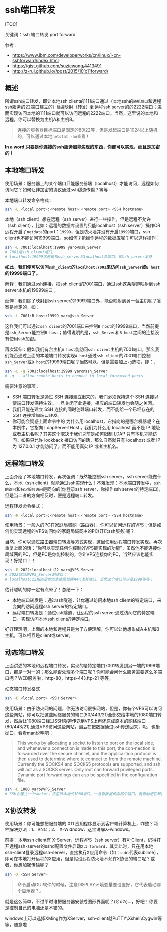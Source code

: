 # ssh端口转发

[TOC]

关键词：ssh 端口转发 port forward

参考：
- https://www.ibm.com/developerworks/cn/linux/l-cn-sshforward/index.html  
- https://gist.github.com/suziewong/4413491  
- http://z-rui.github.io//post/2015/10/x11forward/  

## 概述

所谓ssh端口转发，即让本地ssh client的1111端口通过（本地ssh的`随机端口`和远程ssh服务的22端口建立的）`隧道`映射（转发）到远程ssh server的的2222端口；进而实现访问本地的1111端口就可以访问远程的2222端口。当然，这里说的本地和远程，你可以替换为主机A和主机B。

> 连接的服务器目标端口是固定的80/22等，但是发起端口是1024以上随机的，可以通过本地`netstat -an`查看！

**In a word,只要是你连接的ssh服务器能实现的东西，你都可以实现，而且是加密的！**

## 本地端口转发

使用场景：服务器上的某个端口只能服务器端（localhost）才能访问，远程如何访问它？如何让非加密的协议通过ssh隧道传输？等等

本地端口转发命令格式：

```sh
ssh -L <local port>:<remote host>:<remote port> <SSH hostname>
```

本地（ssh client）想在远程（ssh server）进行一些操作，但是远程不允许（ssh client），比如：远程的数据库设置的只能localhost（ssh server）操作OR远程开启了`netdata`的port：`19999`，但是防火墙并没有开启`19999`端口，ssh client也不能访问19999端口。so如何才能操作远程的数据库呢？可以这样操作：

```sh
ssh -L 7001:localhost:19999 yaro@ssh_Server  
# 7001是ssh_client端口，
# localhost:19999这是是指ssh_server的localhost及端口，即ssh_server本身
```

**如此，我们便可以访问`ssh_client`的`localhost:7001`来访问`ssh_Server`或`B host`的19999端口了。**

解释：我们通过ssh连接，把ssh client的7001端口，通过ssh这条隧道映射到ssh server本机的19999端口；

延伸：我们除了映射到ssh server的19999端口外，能否映射到另一台主机呢？答案是肯定的，如：

```sh
ssh -L 7001:B_host:19999 yaro@ssh_Server  
```

这样我们可以通过`ssh client`的7001端口来控制`B host`的19999端口，当然前提是`ssh_Server`能控制`B host`；值得说明的是，`ssh_Server`和`B host`之间的连接没有使用ssh加密。

再次延伸：假如我们有台主机`A host`能访问`ssh client`主机的7001端口，那么我们能否通过上面的本地端口转发实现`A host`通过`ssh client`的7001端口控制`ssh_Server`或`B host`的19999端口呢？当然可以，但是需要加上`-g`选项，即：、

```sh
ssh -L -g 7001:localhost:19999 yaro@ssh_Server  
# -g  --allow remote hosts to connect to local forwarded ports
```

需要注意的事项：

- SSH 端口转发是通过 SSH 连接建立起来的，我们必须保持这个 SSH 连接以使端口转发保持生效。一旦关闭了此连接，相应的端口转发也会随之关闭。  
- 我们只能在建立 SSH 连接的同时创建端口转发，而不能给一个已经存在的 SSH 连接增加端口转发。  
- 你可能会疑惑上面命令中的 <remote host> 为什么用 localhost，它指向的是哪台机器呢？在本例中，它指向 LdapServertHost 。我们为什么用 localhost 而不是 IP 地址或者主机名呢？其实这个取决于我们之前是如何限制 LDAP 只有本机才能访问。如果只允许 lookback 接口访问的话，那么自然就只有 localhost 或者 IP 为 127.0.0.1 才能访问了，而不能用真实 IP 或者主机名。  

## 远程端口转发

上面介绍了本地端口转发，再次强调：既然能控制ssh server，ssh server能做什么，本地（ssh client）就能通过ssh实现什么！不难发现：本地端口转发中，`ssh的访问`和`特定服务访问`是同向的(你登录ssh server，你操作ssh server的特定端口),但是当二者的方向相反时，便是远程端口转发。

远程转发命令格式：

```sh
ssh -R <local port>:<remote host>:<remote port> <SSH hostname>
```

使用场景：一般人的PC在家庭局域网（路由器），你可以访问远程的VPS；但是如何能实现远程的VPS访问你的家庭局域网中的PC(开启ssh服务)呢？

当然，你可以通过路由器端口转发等方式实现，这里使用远程端口转发实现。再次重复上面的话：“你可以实现任何你控制的VPS能实现的功能”，虽然他不能连接你局域网的PC，但是PC是你能控制的，你让VPS连接你的PC，当然应该也能实现！好拗口！！

```sh
ssh -R 2022:localhost:22 yaro@VPS_Server
# 2022端口是VPS_Server的端口；
# localhost:22指的是你的家庭局域网中PC及其端口，当然这个端口可以是1999等等；
```

估计聪明的你一定有点晕了！总结一下：

- 本地端口转发是：通过ssh隧道，让你通过访问本地ssh client的特定端口，来变向的访问远程ssh server的特定端口。  
- 远程端口转发是：通过ssh隧道，让远程的ssh server通过访问它的特定端口，实现访问本地ssh client的特定端口。

好好理理吧，上面的本地和远程只是为了方便理解，你可以让他想象成A主机和B主机，可以相互是client或server。

## 动态端口转发

上面讲述的本地和远程端口转发，实现的是特定端口7001转发到另一端的1999端口，都是一对一的；那么能否处理多个端口呢？你可能会问什么服务需要这么多端口呢？WEB服务啦，http-80，https-443,ftp-21 等等。

动态端口转发格式

```sh
ssh -D <local port> <SSH Server>
```

使用场景：由于防火网的问题，你无法访问很多网站，但是，你有个VPS可以访问这些网站，你可以把这些网络服务的端口(80/443/21)全部交给本地的1080端口转发，然后让1080端口经过SSH隧道传送到VPS上再还原成原本的网络端口(80/443/21),通过VPS访问这些网站，最后在把数据通过ssh传送回来，呃，也挺拗口，看看man说明吧：


>  This works by allocating a socket to listen to port on the local side, and whenever a connection is made to this port, the con-nection is forwarded over the secure channel, and the applica-tion protocol is then used to determine where to connect to from the remote machine.  Currently the SOCKS4 and SOCKS5 protocols are supported, and ssh will act as a SOCKS server.  Only root can forward privileged ports.  Dynamic port forwardings can also be specified in the configuration file.

```sh
ssh -D 1080 yaro@VPS_Server
# SSH会建立一个socket，去监听本地的1080端口。一旦有数据传向那个端口，就自动把它转移到SSH连接上面，发往远程主机。
```

## X协议转发

使用场景：你可能想把服务端的 X11 应用程序显示到客户端计算机上，咋整？两种解决办法：1、VNC；2、 X-Widndow，这里讲解X-windows。

前提：本地ssh client有 X-Server，远程VPS（ssh server）有X-Client，记得打开远程ssh-server的sshd配置文件启动`X11 forward`，其实此时，只在用本地ssh-client登录远程ssh-server，直接执行X应用命令（如：`subl`代表sublime），即可在本地打开远程的X应用，但是假设远程防火墙不允许X协议的端口呢？或者，你想加密传输呢？

```sh
ssh -X <SSH Server>
```

> 命令启动GUI软件的时候，注意DISPLAY环境变量要设置好，它代表启动哪个显示器？。

就是这么简单，不过平时谁把服务器安装成图形界面呢？(⊙o⊙)…，好吧！你要是控制自己的电脑还是不错的。

windows上可以选择XMing作为XServer，ssh-client就PuTTY\Xshell\Cygwin等等，随意啦